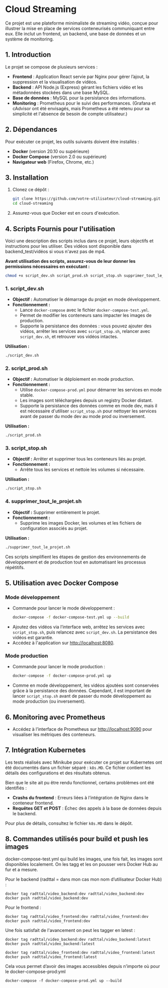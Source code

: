 # Cloud Streaming

Ce projet est une plateforme minimaliste de streaming vidéo, conçue pour illustrer la mise en place de services conteneurisés communiquant entre eux. Elle inclut un frontend, un backend, une base de données et un système de monitoring.

## 1. Introduction

Le projet se compose de plusieurs services :

- **Frontend** : Application React servie par Nginx pour gérer l’ajout, la suppression et la visualisation de vidéos.
- **Backend** : API Node.js (Express) gérant les fichiers vidéo et les métadonnées stockées dans une base MySQL.
- **Base de données** : MySQL pour la persistance des informations.
- **Monitoring** : Prometheus pour le suivi des performances. (Grafana et cAdvisor ont été envisagés, mais Prometheus a été retenu pour sa simplicité et l'absence de besoin de compte utilisateur.)

## 2. Dépendances

Pour exécuter ce projet, les outils suivants doivent être installés :

- **Docker** (version 20.10 ou supérieure)
- **Docker Compose** (version 2.0 ou supérieure)
- **Navigateur web** (Firefox, Chrome, etc.)


## 3. Installation

1. Clonez ce dépôt :
   ```bash
   git clone https://github.com/votre-utilisateur/cloud-streaming.git
   cd cloud-streaming
   ```

2. Assurez-vous que Docker est en cours d'exécution.


## 4. Scripts Fournis pour l'utilisation

Voici une description des scripts inclus dans ce projet, leurs objectifs et instructions pour les utiliser. Des vidéos sont disponible dans backend_test/vidéos si vous n'avez pas de mp4.

**Avant utilisation des scripts, assurez-vous de leur donner les permissions nécessaires en exécutant :**

```bash
chmod +x script_dev.sh script_prod.sh script_stop.sh supprimer_tout_le_projet.sh
```

### 1. **script_dev.sh**

- **Objectif :** Automatiser le démarrage du projet en mode développement.
- **Fonctionnement :**
  - Lance `docker-compose` avec le fichier `docker-compose-test.yml`.
  - Permet de modifier les conteneurs sans impacter les images de production.
  - Supporte la persistance des données : vous pouvez ajouter des vidéos, arrêter les services avec `script_stop.sh`, relancer avec `script_dev.sh`, et retrouver vos vidéos intactes.

**Utilisation :**
```bash
./script_dev.sh
```

### 2. **script_prod.sh**

- **Objectif :** Automatiser le déploiement en mode production.
- **Fonctionnement :**
  - Utilise `docker-compose-prod.yml` pour démarrer les services en mode stable.
  - Les images sont téléchargées depuis un registry Docker distant.
  - Supporte la persistance des données comme en mode dev, mais il est nécessaire d'utiliser `script_stop.sh` pour nettoyer les services avant de passer du mode dev au mode prod ou inversement.

**Utilisation :**
```bash
./script_prod.sh
```

### 3. **script_stop.sh**

- **Objectif :** Arrêter et supprimer tous les conteneurs liés au projet.
- **Fonctionnement :**
  - Arrête tous les services et nettoie les volumes si nécessaire.

**Utilisation :**
```bash
./script_stop.sh
```

### 4. **supprimer_tout_le_projet.sh**

- **Objectif :** Supprimer entièrement le projet.
- **Fonctionnement :**
  - Supprime les images Docker, les volumes et les fichiers de configuration associés au projet.

**Utilisation :**
```bash
./supprimer_tout_le_projet.sh
```

Ces scripts simplifient les étapes de gestion des environnements de développement et de production tout en automatisant les processus répétitifs.


## 5. Utilisation avec Docker Compose

### Mode développement

- Commande pour lancer le mode développement :
  ```bash
  docker-compose -f docker-compose-test.yml up --build
  ```
- Ajoutez des vidéos via l’interface web, arrêtez les services avec `script_stop.sh`, puis relancez avec `script_dev.sh`. La persistance des vidéos est garantie.
- Accédez à l'application sur [http://localhost:8080](http://localhost:8080).

### Mode production

- Commande pour lancer le mode production :
  ```bash
  docker-compose -f docker-compose-prod.yml up
  ```
- Comme en mode développement, les vidéos ajoutées sont conservées grâce à la persistance des données. Cependant, il est important de lancer `script_stop.sh` avant de passer du mode développement au mode production (ou inversement).

## 6. Monitoring avec Prometheus

- Accédez à l’interface de Prometheus sur [http://localhost:9090](http://localhost:9090) pour visualiser les métriques des conteneurs.







## 7. Intégration Kubernetes

Les tests réalisés avec Minikube pour exécuter ce projet sur Kubernetes ont été documentés dans un fichier séparé : `k8s.MD`. Ce fichier contient les détails des configurations et des résultats obtenus.

Bien que le site ait pu être rendu fonctionnel, certains problèmes ont été identifiés :

- **Crashs du frontend** : Erreurs liées à l’intégration de Nginx dans le conteneur frontend.
- **Requêtes GET et POST** : Échec des appels à la base de données depuis le backend.

Pour plus de détails, consultez le fichier `k8s.MD` dans le dépôt.







## 8. Commandes utilisés pour build et push les images

docker-compose-test.yml qui build les images, une fois fait, les images sont disponibles localement. 
On les tagg et les on pousser vers Docker Hub au fur et a mesure.

Pour le backend (radttal = dans mon cas mon nom d’utilisateur Docker Hub) :

    docker tag radttal/video_backend:dev radttal/video_backend:dev
    docker push radttal/video_backend:dev

Pour le frontend :
    
    docker tag radttal/video_frontend:dev radttal/video_frontend:dev
    docker push radttal/video_frontend:dev

Une fois satisfait de l'avancement on peut les tagger en latest  :

    docker tag radttal/video_backend:dev radttal/video_backend:latest
    docker push radttal/video_backend:latest

    docker tag radttal/video_frontend:dev radttal/video_frontend:latest
    docker push radttal/video_frontend:latest

Cela vous permet d’avoir des images accessibles depuis n’importe où pour le docker-compose-prod:yml
    
    docker-compose -f docker-compose-prod.yml up --build


